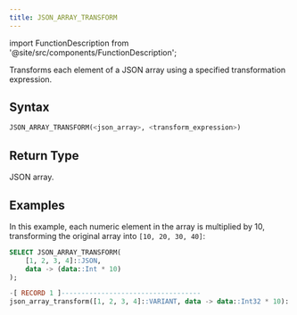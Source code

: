 ```yaml
---
title: JSON_ARRAY_TRANSFORM
---
```

import FunctionDescription from '@site/src/components/FunctionDescription';

<FunctionDescription description="Introduced or updated: v1.2.644"/>

Transforms each element of a JSON array using a specified transformation expression.

## Syntax

```sql
JSON_ARRAY_TRANSFORM(<json_array>, <transform_expression>)
```

## Return Type

JSON array.

## Examples

In this example, each numeric element in the array is multiplied by 10, transforming the original array into `[10, 20, 30, 40]`:

```sql
SELECT JSON_ARRAY_TRANSFORM(
    [1, 2, 3, 4]::JSON,
    data -> (data::Int * 10)
);

-[ RECORD 1 ]-----------------------------------
json_array_transform([1, 2, 3, 4]::VARIANT, data -> data::Int32 * 10): [10,20,30,40]
```